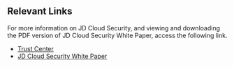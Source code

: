 ## Relevant Links
For more information on JD Cloud Security, and viewing and downloading the PDF version of JD Cloud Security White Paper, access the following link.

- [Trust Center](https://www.jdcloud.com/en/service/trustedCenter)
- [JD Cloud Security White Paper](https://img1.jcloudcs.com/portal/pdf/JDCloud-Security-WhitePaper-201809.pdf)
